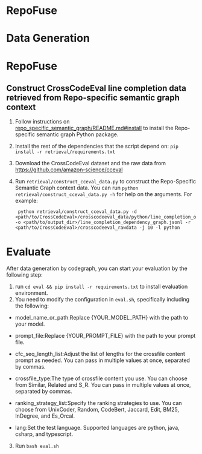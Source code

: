# RepoFuse

# Data Generation


# RepoFuse

## Construct CrossCodeEval line completion data retrieved from Repo-specific semantic graph context

1. Follow instructions on [repo_specific_semantic_graph/README.md#install](repo_specific_semantic_graph/README.md#install) to install the Repo-specific semantic graph Python package.
2. Install the rest of the dependencies that the script depend on: `pip install -r retrieval/requirements.txt`
3. Download the CrossCodeEval dataset and the raw data from <https://github.com/amazon-science/cceval>
4. Run `retrieval/construct_cceval_data.py` to construct the Repo-Specific Semantic Graph context data. You can run `python retrieval/construct_cceval_data.py -h` for help on the arguments. For example:

   ```shell
    python retrieval/construct_cceval_data.py -d <path/to/CrossCodeEval>/crosscodeeval_data/python/line_completion_oracle_bm25.jsonl -o <path/to/output_dir>/line_completion_dependency_graph.jsonl -r <path/to/CrossCodeEval>/crosscodeeval_rawdata -j 10 -l python
   ```

# Evaluate
After data generation by codegraph, you can start your evaluation by the following step:
1. run `cd eval && pip install -r requirements.txt` to install evaluation environment. 
2. You need to modify the configuration in `eval.sh`, specifically including the following:
+ model_name_or_path:Replace {YOUR_MODEL_PATH} with the path to your model.

+ prompt_file:Replace {YOUR_PROMPT_FILE} with the path to your prompt file.

+ cfc_seq_length_list:Adjust the list of lengths for the crossfile content prompt as needed. You can pass in multiple values at once, separated by commas.

+ crossfile_type:The type of crossfile content you use. You can choose from Similar, Related and S_R. You can pass in multiple values at once, separated by commas.

+ ranking_strategy_list:Specify the ranking strategies to use. You can choose from UnixCoder, Random, CodeBert, Jaccard, Edit, BM25, InDegree, and Es_Orcal.

+ lang:Set the test language. Supported languages are python, java, csharp, and typescript.
3. Run `bash eval.sh`